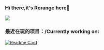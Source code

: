 ### Hi there,it's Rerange here👋
![](https://komarev.com/ghpvc/?username=Quandong-Zhang&color=ff69b4)
<!--
**Quandong-Zhang/Quandong-Zhang** is a ✨ _special_ ✨ repository because its `README.md` (this file) appears on your GitHub profile.

Here are some ideas to get you started:

- 🔭 I’m currently working on ...
- 🌱 I’m currently learning ...
- 👯 I’m looking to collaborate on ...
- 🤔 I’m looking for help with ...
- 💬 Ask me about ...
- 📫 How to reach me: ...
- 😄 Pronouns: ...
- ⚡ Fun fact: ...

![Rerange's GitHub stats](https://github-readme-stats.vercel.app/api?username=Quandong-Zhang&show_icons=true&theme=dracula)
[![Top Langs](https://github-readme-stats.vercel.app/api/top-langs/?username=Quandong-Zhang&hide=Ren'py)](https://github.com/anuraghazra/github-readme-stats)
-->
### 最近在玩的项目：/Currently working on:
[![Readme Card](https://github-readme-stats.lwd-temp.top/api/pin/?username=Quandong-Zhang&repo=easynet-playlist-downloader&show_owner=true)](https://github.com/Quandong-Zhang/Violet)

